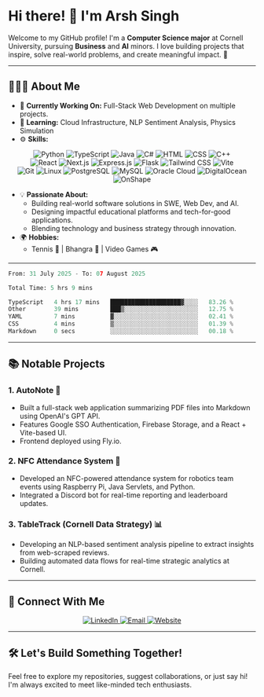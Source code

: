 # Hi there! 👋 I'm Arsh Singh

Welcome to my GitHub profile! I'm a **Computer Science major** at Cornell University, pursuing **Business** and **AI** minors. I love building projects that inspire, solve real-world problems, and create meaningful impact. 🚀

---

## 👨🏽‍💻 About Me
- 🔭 **Currently Working On:** Full-Stack Web Development on multiple projects.
- 🌱 **Learning:** Cloud Infrastructure, NLP Sentiment Analysis, Physics Simulation
- ⚙️ **Skills:**
<p align="center">
  <!-- Programming Languages -->
  <img src="https://img.shields.io/badge/Python-3776AB?style=for-the-badge&logo=python&logoColor=white" alt="Python">
  <img src="https://img.shields.io/badge/TypeScript-3178C6?style=for-the-badge&logo=typescript&logoColor=white" alt="TypeScript">
  <img src="https://img.shields.io/badge/Java-007396?style=for-the-badge&logo=java&logoColor=white" alt="Java">
  <img src="https://img.shields.io/badge/C%23-239120?style=for-the-badge&logo=csharp&logoColor=white" alt="C#">
  <img src="https://img.shields.io/badge/HTML-E34F26?style=for-the-badge&logo=html5&logoColor=white" alt="HTML">
  <img src="https://img.shields.io/badge/CSS-1572B6?style=for-the-badge&logo=css3&logoColor=white" alt="CSS">
  <img src="https://img.shields.io/badge/C++-00599C?style=for-the-badge&logo=cplusplus&logoColor=white" alt="C++">
<br>
  <!-- Frameworks and Libraries -->
  <img src="https://img.shields.io/badge/React-61DAFB?style=for-the-badge&logo=react&logoColor=black" alt="React">
  <img src="https://img.shields.io/badge/Next.js-000000?style=for-the-badge&logo=nextdotjs&logoColor=white" alt="Next.js">
  <img src="https://img.shields.io/badge/Express.js-000000?style=for-the-badge&logo=express&logoColor=white" alt="Express.js">
  <img src="https://img.shields.io/badge/Flask-000000?style=for-the-badge&logo=flask&logoColor=white" alt="Flask">
  <img src="https://img.shields.io/badge/Tailwind%20CSS-06B6D4?style=for-the-badge&logo=tailwindcss&logoColor=white" alt="Tailwind CSS">
  <img src="https://img.shields.io/badge/Vite-646CFF?style=for-the-badge&logo=vite&logoColor=white" alt="Vite">
<br>
  <!-- Tools and Technologies -->
  <img src="https://img.shields.io/badge/Git-F05032?style=for-the-badge&logo=git&logoColor=white" alt="Git">
  <img src="https://img.shields.io/badge/Linux-FCC624?style=for-the-badge&logo=linux&logoColor=black" alt="Linux">
  <img src="https://img.shields.io/badge/PostgreSQL-4169E1?style=for-the-badge&logo=postgresql&logoColor=white" alt="PostgreSQL">
  <img src="https://img.shields.io/badge/MySQL-4479A1?style=for-the-badge&logo=mysql&logoColor=white" alt="MySQL">
  <img src="https://img.shields.io/badge/Oracle%20Cloud-F80000?style=for-the-badge&logo=oracle&logoColor=white" alt="Oracle Cloud">
  <img src="https://img.shields.io/badge/DigitalOcean-0080FF?style=for-the-badge&logo=digitalocean&logoColor=white" alt="DigitalOcean">
  <img src="https://img.shields.io/badge/OnShape-1D7ABF?style=for-the-badge&logo=onshape&logoColor=white" alt="OnShape">
</p>

- 💡 **Passionate About:**
  - Building real-world software solutions in SWE, Web Dev, and AI.
  - Designing impactful educational platforms and tech-for-good applications.
  - Blending technology and business strategy through innovation.
- 🌍 **Hobbies:**
  - Tennis 🎾 | Bhangra 🕺 | Video Games 🎮

---

<!--START_SECTION:waka-->

```python
From: 31 July 2025 - To: 07 August 2025

Total Time: 5 hrs 9 mins

TypeScript   4 hrs 17 mins   ████████████████████▓░░░░   83.26 %
Other        39 mins         ███▒░░░░░░░░░░░░░░░░░░░░░   12.75 %
YAML         7 mins          ▓░░░░░░░░░░░░░░░░░░░░░░░░   02.41 %
CSS          4 mins          ▒░░░░░░░░░░░░░░░░░░░░░░░░   01.39 %
Markdown     0 secs          ░░░░░░░░░░░░░░░░░░░░░░░░░   00.18 %
```

<!--END_SECTION:waka-->

---

## 📚 Notable Projects
### **1. AutoNote** 📝
- Built a full-stack web application summarizing PDF files into Markdown using OpenAI's GPT API.
- Features Google SSO Authentication, Firebase Storage, and a React + Vite-based UI.
- Frontend deployed using Fly.io.

### **2. NFC Attendance System** 🚨
- Developed an NFC-powered attendance system for robotics team events using Raspberry Pi, Java Servlets, and Python.
- Integrated a Discord bot for real-time reporting and leaderboard updates.

### **3. TableTrack (Cornell Data Strategy)** 📊
- Developing an NLP-based sentiment analysis pipeline to extract insights from web-scraped reviews.
- Building automated data flows for real-time strategic analytics at Cornell.

---

## 💼 Connect With Me

<p align="center">
  <a href="https://linkedin.com/in/arshsingh5" target="_blank">
    <img src="https://img.shields.io/badge/LinkedIn-0A66C2?style=for-the-badge&logo=linkedin&logoColor=white" alt="LinkedIn">
  </a>
  <a href="mailto:as4274@cornell.edu" target="_blank">
    <img src="https://img.shields.io/badge/Email-D14836?style=for-the-badge&logo=gmail&logoColor=white" alt="Email">
  </a>
  <a href="https://arshsingh.net" target="_blank">
    <img src="https://img.shields.io/badge/Website-FF7139?style=for-the-badge&logo=firefoxbrowser&logoColor=white" alt="Website">
  </a>
</p>

---

## 🛠️ Let's Build Something Together!
Feel free to explore my repositories, suggest collaborations, or just say hi! I'm always excited to meet like-minded tech enthusiasts.
